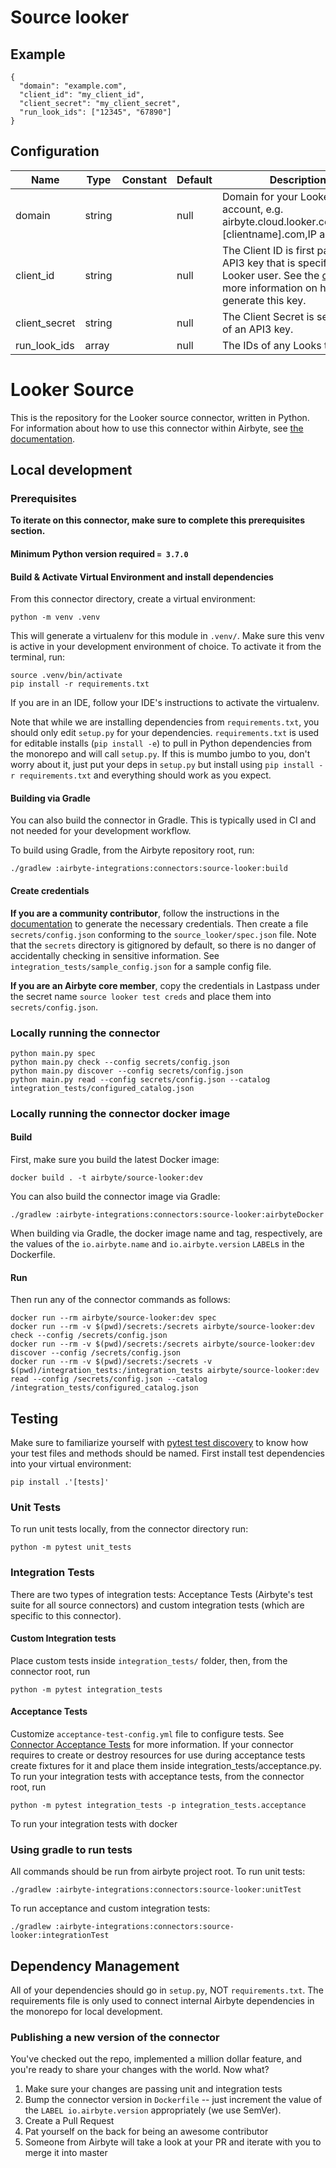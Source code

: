 # Source looker

## Example
```
{
  "domain": "example.com",
  "client_id": "my_client_id",
  "client_secret": "my_client_secret",
  "run_look_ids": ["12345", "67890"]
}
```

## Configuration
| Name | Type | Constant | Default | Description |
| --- | --- | --- | --- | --- |
|domain |string||null|Domain for your Looker account, e.g. airbyte.cloud.looker.com,looker.[clientname].com,IP address|
|client_id |string||null|The Client ID is first part of an API3 key that is specific to each Looker user. See the <a href="https://docs.airbyte.com/integrations/sources/looker">docs</a> for more information on how to generate this key.|
|client_secret |string||null|The Client Secret is second part of an API3 key.|
|run_look_ids |array||null|The IDs of any Looks to run|

# Looker Source 

This is the repository for the Looker source connector, written in Python. 
For information about how to use this connector within Airbyte, see [the documentation](https://docs.airbyte.io/integrations/sources/looker).

## Local development

### Prerequisites
**To iterate on this connector, make sure to complete this prerequisites section.**

#### Minimum Python version required `= 3.7.0`

#### Build & Activate Virtual Environment and install dependencies
From this connector directory, create a virtual environment:
```
python -m venv .venv
```

This will generate a virtualenv for this module in `.venv/`. Make sure this venv is active in your
development environment of choice. To activate it from the terminal, run:
```
source .venv/bin/activate
pip install -r requirements.txt
```
If you are in an IDE, follow your IDE's instructions to activate the virtualenv.

Note that while we are installing dependencies from `requirements.txt`, you should only edit `setup.py` for your dependencies. `requirements.txt` is
used for editable installs (`pip install -e`) to pull in Python dependencies from the monorepo and will call `setup.py`.
If this is mumbo jumbo to you, don't worry about it, just put your deps in `setup.py` but install using `pip install -r requirements.txt` and everything
should work as you expect.

#### Building via Gradle
You can also build the connector in Gradle. This is typically used in CI and not needed for your development workflow.

To build using Gradle, from the Airbyte repository root, run:
```
./gradlew :airbyte-integrations:connectors:source-looker:build
```

#### Create credentials
**If you are a community contributor**, follow the instructions in the [documentation](https://docs.airbyte.io/integrations/sources/looker)
to generate the necessary credentials. Then create a file `secrets/config.json` conforming to the `source_looker/spec.json` file.
Note that the `secrets` directory is gitignored by default, so there is no danger of accidentally checking in sensitive information.
See `integration_tests/sample_config.json` for a sample config file.

**If you are an Airbyte core member**, copy the credentials in Lastpass under the secret name `source looker test creds`
and place them into `secrets/config.json`.


### Locally running the connector
```
python main.py spec
python main.py check --config secrets/config.json
python main.py discover --config secrets/config.json
python main.py read --config secrets/config.json --catalog integration_tests/configured_catalog.json
```

### Locally running the connector docker image

#### Build
First, make sure you build the latest Docker image:
```
docker build . -t airbyte/source-looker:dev
```

You can also build the connector image via Gradle:
```
./gradlew :airbyte-integrations:connectors:source-looker:airbyteDocker
```
When building via Gradle, the docker image name and tag, respectively, are the values of the `io.airbyte.name` and `io.airbyte.version` `LABEL`s in
the Dockerfile.

#### Run
Then run any of the connector commands as follows:
```
docker run --rm airbyte/source-looker:dev spec
docker run --rm -v $(pwd)/secrets:/secrets airbyte/source-looker:dev check --config /secrets/config.json
docker run --rm -v $(pwd)/secrets:/secrets airbyte/source-looker:dev discover --config /secrets/config.json
docker run --rm -v $(pwd)/secrets:/secrets -v $(pwd)/integration_tests:/integration_tests airbyte/source-looker:dev read --config /secrets/config.json --catalog /integration_tests/configured_catalog.json
```

## Testing
Make sure to familiarize yourself with [pytest test discovery](https://docs.pytest.org/en/latest/goodpractices.html#test-discovery) to know how your test files and methods should be named.
First install test dependencies into your virtual environment:
```
pip install .'[tests]'
```
### Unit Tests
To run unit tests locally, from the connector directory run:
```
python -m pytest unit_tests
```

### Integration Tests
There are two types of integration tests: Acceptance Tests (Airbyte's test suite for all source connectors) and custom integration tests (which are specific to this connector).
#### Custom Integration tests
Place custom tests inside `integration_tests/` folder, then, from the connector root, run
```
python -m pytest integration_tests
```
#### Acceptance Tests
Customize `acceptance-test-config.yml` file to configure tests. See [Connector Acceptance Tests](https://docs.airbyte.io/connector-development/testing-connectors/connector-acceptance-tests-reference) for more information.
If your connector requires to create or destroy resources for use during acceptance tests create fixtures for it and place them inside integration_tests/acceptance.py.
To run your integration tests with acceptance tests, from the connector root, run
```
python -m pytest integration_tests -p integration_tests.acceptance
```
To run your integration tests with docker

### Using gradle to run tests
All commands should be run from airbyte project root.
To run unit tests:
```
./gradlew :airbyte-integrations:connectors:source-looker:unitTest
```
To run acceptance and custom integration tests:
```
./gradlew :airbyte-integrations:connectors:source-looker:integrationTest
```

## Dependency Management
All of your dependencies should go in `setup.py`, NOT `requirements.txt`. The requirements file is only used to connect internal Airbyte dependencies in the monorepo for local development.

### Publishing a new version of the connector
You've checked out the repo, implemented a million dollar feature, and you're ready to share your changes with the world. Now what?
1. Make sure your changes are passing unit and integration tests
1. Bump the connector version in `Dockerfile` -- just increment the value of the `LABEL io.airbyte.version` appropriately (we use SemVer).
1. Create a Pull Request
1. Pat yourself on the back for being an awesome contributor
1. Someone from Airbyte will take a look at your PR and iterate with you to merge it into master
